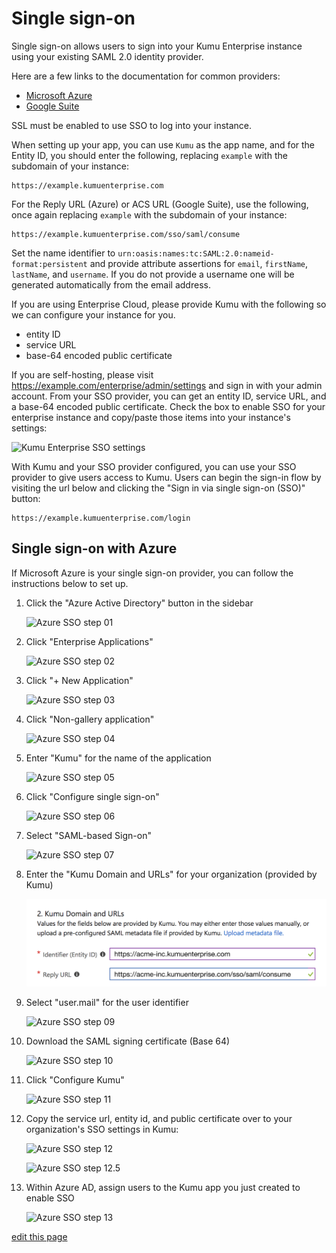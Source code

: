 # Single sign-on

Single sign-on allows users to sign into your Kumu Enterprise instance using your existing SAML 2.0 identity provider.

Here are a few links to the documentation for common providers:
  - [Microsoft Azure](https://docs.microsoft.com/en-us/azure/active-directory/manage-apps/configure-single-sign-on-non-gallery-applications)
  - [Google Suite](https://support.google.com/a/answer/6087519?hl=en)

SSL must be enabled to use SSO to log into your instance.

When setting up your app, you can use `Kumu` as the app name, and for the Entity ID, you should enter the following, replacing `example` with the subdomain of your instance:

  ```
  https://example.kumuenterprise.com
  ```

For the Reply URL (Azure) or ACS URL (Google Suite), use the following, once again replacing `example` with the subdomain of your instance:

  ```
  https://example.kumuenterprise.com/sso/saml/consume
  ```

Set the name identifier to `urn:oasis:names:tc:SAML:2.0:nameid-format:persistent` and provide attribute assertions for `email`, `firstName`, `lastName`, and `username`. If you do not provide a username one will be generated automatically from the email address.

If you are using Enterprise Cloud, please provide Kumu with the following so we can configure your instance for you.

- entity ID
- service URL
- base-64 encoded public certificate

If you are self-hosting, please visit https://example.com/enterprise/admin/settings and sign in with your admin account. From your SSO provider, you can get an entity ID, service URL, and a base-64 encoded public certificate. Check the box to enable SSO for your enterprise instance and copy/paste those items into your instance's settings:

![Kumu Enterprise SSO settings](/images/enterprise-sso.png)

With Kumu and your SSO provider configured, you can use your SSO provider to give users access to Kumu. Users can begin the sign-in flow by visiting the url below and clicking the "Sign in via single sign-on (SSO)" button:

   ```
   https://example.kumuenterprise.com/login
   ```

## Single sign-on with Azure

If Microsoft Azure is your single sign-on provider, you can follow the instructions below to set up.

1. Click the "Azure Active Directory" button in the sidebar

    ![Azure SSO step 01](/images/azure-sso/01.png)

1. Click "Enterprise Applications"

    ![Azure SSO step 02](/images/azure-sso/02.png)

1. Click "+ New Application"

    ![Azure SSO step 03](/images/azure-sso/03.png)

1. Click "Non-gallery application"

    ![Azure SSO step 04](/images/azure-sso/04.png)

1. Enter "Kumu" for the name of the application

    ![Azure SSO step 05](/images/azure-sso/05.png)

1. Click "Configure single sign-on"

    ![Azure SSO step 06](/images/azure-sso/06.png)

1. Select "SAML-based Sign-on"

    ![Azure SSO step 07](/images/azure-sso/07.png)

1. Enter the "Kumu Domain and URLs" for your organization (provided by Kumu)

    ![Azure SSO step 08](/images/azure-sso/08.png)

1. Select "user.mail" for the user identifier

    ![Azure SSO step 09](/images/azure-sso/09.png)

1. Download the SAML signing certificate (Base 64)

    ![Azure SSO step 10](/images/azure-sso/10.png)

1. Click "Configure Kumu"

    ![Azure SSO step 11](/images/azure-sso/11.png)

1. Copy the service url, entity id, and public certificate over to your organization's SSO settings in Kumu:

    ![Azure SSO step 12](/images/azure-sso/12.png)

    ![Azure SSO step 12.5](/images/azure-sso/13.png)

1. Within Azure AD, assign users to the Kumu app you just created to enable SSO

    ![Azure SSO step 13](/images/azure-sso/14.png)


<span class="edit-link"><a href="https://github.com/kumu/docs/blob/master/enterprise/single-sign-on.md" target="_blank"><i class="fa fa-github"></i> edit this page</a></span>
